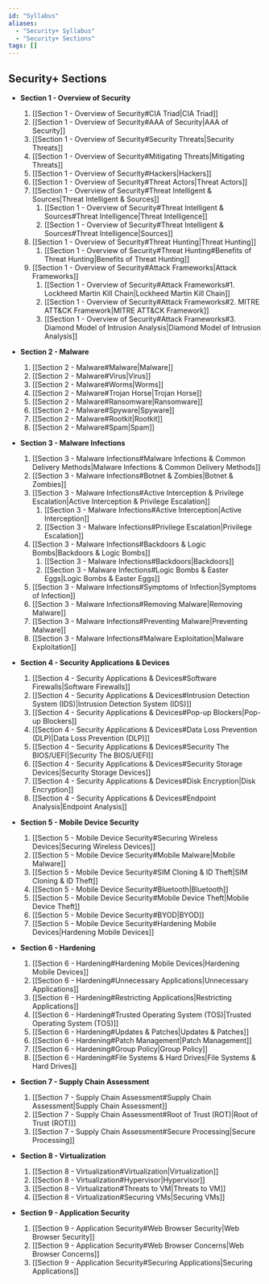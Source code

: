 ```yaml
---
id: "Syllabus"
aliases:
  - "Security+ Syllabus"
  - "Security+ Sections"
tags: []
---
```

## Security+ Sections
+ **Section 1 - Overview of Security**
    1. [[Section 1 - Overview of Security#CIA Triad|CIA Triad]]
    2. [[Section 1 - Overview of Security#AAA of Security|AAA of Security]]
    3. [[Section 1 - Overview of Security#Security Threats|Security Threats]]
    4. [[Section 1 - Overview of Security#Mitigating Threats|Mitigating Threats]]
    5. [[Section 1 - Overview of Security#Hackers|Hackers]]
    6. [[Section 1 - Overview of Security#Threat Actors|Threat Actors]]
    7. [[Section 1 - Overview of Security#Threat Intelligent & Sources|Threat Intelligent & Sources]]
        1. [[Section 1 - Overview of Security#Threat Intelligent & Sources#Threat Intelligence|Threat Intelligence]]
        2. [[Section 1 - Overview of Security#Threat Intelligent & Sources#Threat Intelligence|Sources]]
    8. [[Section 1 - Overview of Security#Threat Hunting|Threat Hunting]]
        1. [[Section 1 - Overview of Security#Threat Hunting#Benefits of Threat Hunting|Benefits of Threat Hunting]]
    9. [[Section 1 - Overview of Security#Attack Frameworks|Attack Frameworks]]
        1. [[Section 1 - Overview of Security#Attack Frameworks#1. Lockheed Martin Kill Chain|Lockheed Martin Kill Chain]]
        2. [[Section 1 - Overview of Security#Attack Frameworks#2. MITRE ATT&CK Framework|MITRE ATT&CK Framework]]
        3. [[Section 1 - Overview of Security#Attack Frameworks#3. Diamond Model of Intrusion Analysis|Diamond Model of Intrusion Analysis]]

+ **Section 2 - Malware**
    1. [[Section 2 - Malware#Malware|Malware]]
    2. [[Section 2 - Malware#Virus|Virus]]
    3. [[Section 2 - Malware#Worms|Worms]]
    4. [[Section 2 - Malware#Trojan Horse|Trojan Horse]]
    5. [[Section 2 - Malware#Ransomware|Ransomware]]
    6. [[Section 2 - Malware#Spyware|Spyware]]
    7. [[Section 2 - Malware#Rootkit|Rootkit]]
    8. [[Section 2 - Malware#Spam|Spam]]

+ **Section 3 - Malware Infections**
    1. [[Section 3 - Malware Infections#Malware Infections & Common Delivery Methods|Malware Infections & Common Delivery Methods]]
    2. [[Section 3 - Malware Infections#Botnet & Zombies|Botnet & Zombies]]
    3. [[Section 3 - Malware Infections#Active Interception & Privilege Escalation|Active Interception & Privilege Escalation]]
        1. [[Section 3 - Malware Infections#Active Interception|Active Interception]]
        2. [[Section 3 - Malware Infections#Privilege Escalation|Privilege Escalation]]
    4. [[Section 3 - Malware Infections#Backdoors & Logic Bombs|Backdoors & Logic Bombs]]
        1. [[Section 3 - Malware Infections#Backdoors|Backdoors]]
        2. [[Section 3 - Malware Infections#Logic Bombs & Easter Eggs|Logic Bombs & Easter Eggs]]
    5. [[Section 3 - Malware Infections#Symptoms of Infection|Symptoms of Infection]]
    6. [[Section 3 - Malware Infections#Removing Malware|Removing Malware]]
    7. [[Section 3 - Malware Infections#Preventing Malware|Preventing Malware]]
    8. [[Section 3 - Malware Infections#Malware Exploitation|Malware Exploitation]]

+ **Section 4 - Security Applications & Devices**
    1. [[Section 4 - Security Applications & Devices#Software Firewalls|Software Firewalls]]
    2. [[Section 4 - Security Applications & Devices#Intrusion Detection System (IDS)|Intrusion Detection System (IDS)]]
    3. [[Section 4 - Security Applications & Devices#Pop-up Blockers|Pop-up Blockers]]
    4. [[Section 4 - Security Applications & Devices#Data Loss Prevention (DLP)|Data Loss Prevention (DLP)]]
    5. [[Section 4 - Security Applications & Devices#Security The BIOS/UEFI|Security The BIOS/UEFI]]
    6. [[Section 4 - Security Applications & Devices#Security Storage Devices|Security Storage Devices]]
    7. [[Section 4 - Security Applications & Devices#Disk Encryption|Disk Encryption]]
    8. [[Section 4 - Security Applications & Devices#Endpoint Analysis|Endpoint Analysis]]

+ **Section 5 - Mobile Device Security**
    1. [[Section 5 - Mobile Device Security#Securing Wireless Devices|Securing Wireless Devices]]
    2. [[Section 5 - Mobile Device Security#Mobile Malware|Mobile Malware]]
    3. [[Section 5 - Mobile Device Security#SIM Cloning & ID Theft|SIM Cloning & ID Theft]]
    4. [[Section 5 - Mobile Device Security#Bluetooth|Bluetooth]]
    5. [[Section 5 - Mobile Device Security#Mobile Device Theft|Mobile Device Theft]]
    6. [[Section 5 - Mobile Device Security#BYOD|BYOD]]
    7. [[Section 5 - Mobile Device Security#Hardening Mobile Devices|Hardening Mobile Devices]]

+ **Section 6 - Hardening**
    1. [[Section 6 - Hardening#Hardening Mobile Devices|Hardening Mobile Devices]]
    2. [[Section 6 - Hardening#Unnecessary Applications|Unnecessary Applications]]
    3. [[Section 6 - Hardening#Restricting Applications|Restricting Applications]]
    4. [[Section 6 - Hardening#Trusted Operating System (TOS)|Trusted Operating System (TOS)]]
    5. [[Section 6 - Hardening#Updates & Patches|Updates & Patches]]
    6. [[Section 6 - Hardening#Patch Management|Patch Management]]
    7. [[Section 6 - Hardening#Group Policy|Group Policy]]
    8. [[Section 6 - Hardening#File Systems & Hard Drives|File Systems & Hard Drives]]

+ **Section 7 - Supply Chain Assessment**
    1. [[Section 7 - Supply Chain Assessment#Supply Chain Assessment|Supply Chain Assessment]]
    2. [[Section 7 - Supply Chain Assessment#Root of Trust (ROT)|Root of Trust (ROT)]]
    3. [[Section 7 - Supply Chain Assessment#Secure Processing|Secure Processing]]

+ **Section 8 - Virtualization**
    1. [[Section 8 - Virtualization#Virtualization|Virtualization]]
    2. [[Section 8 - Virtualization#Hypervisor|Hypervisor]]
    3. [[Section 8 - Virtualization#Threats to VM|Threats to VM]]
    4. [[Section 8 - Virtualization#Securing VMs|Securing VMs]]

+ **Section 9 - Application Security**
    1. [[Section 9 - Application Security#Web Browser Security|Web Browser Security]]
    2. [[Section 9 - Application Security#Web Browser Concerns|Web Browser Concerns]]
    3. [[Section 9 - Application Security#Securing Applications|Securing Applications]]
